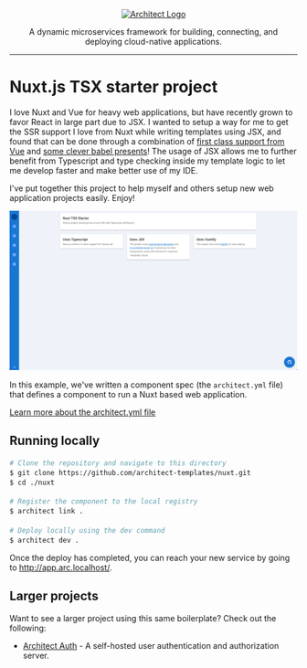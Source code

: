 <p align="center">
  <a href="//architect.io" target="blank"><img src="https://docs.architect.io/img/logo.svg" width="320" alt="Architect Logo" /></a>
</p>

<p align="center">
  A dynamic microservices framework for building, connecting, and deploying cloud-native applications.
</p>

---

# Nuxt.js TSX starter project

I love Nuxt and Vue for heavy web applications, but have recently grown to favor React in large part due to JSX. I wanted to setup a way for me to get the SSR support I love from Nuxt while writing templates using JSX, and found that can be done through a combination of [first class support from Vue](https://vuejs.org/v2/guide/render-function.html#JSX) and [some clever babel presents](https://github.com/vuejs/jsx)! The usage of JSX allows me to further benefit from Typescript and type checking inside my template logic to let me develop faster and make better use of my IDE.

I've put together this project to help myself and others setup new web application projects easily. Enjoy!

![Screenshot](./screenshot.png)

In this example, we've written a component spec (the `architect.yml` file) that defines a component to run a Nuxt based web application.

[Learn more about the architect.yml file](//docs.architect.io/components/architect-yml/)

## Running locally

```sh
# Clone the repository and navigate to this directory
$ git clone https://github.com/architect-templates/nuxt.git
$ cd ./nuxt

# Register the component to the local registry
$ architect link .

# Deploy locally using the dev command
$ architect dev .
```

Once the deploy has completed, you can reach your new service by going to http://app.arc.localhost/.

## Larger projects

Want to see a larger project using this same boilerplate? Check out the following:

- [Architect Auth](https://github.com/architect-team/architect-auth) - A self-hosted user authentication and authorization server.
